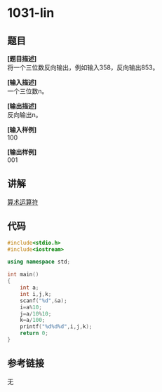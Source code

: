 # 1031-lin
## 题目  
**[题目描述]**  
将一个三位数反向输出，例如输入358，反向输出853。  

**[输入描述]**   
一个三位数n。  

**[输出描述]**  
反向输出n。  

**[输入样例]**  
100  

**[输出样例]**  
001  

## 讲解  
[算术运算符](C4.2算术运算符)

## 代码  

```cpp
#include<stdio.h>
#include<iostream>

using namespace std;

int main()
{
	int a;
	int i,j,k;
	scanf("%d",&a);
	i=a%10;
	j=a/10%10;
	k=a/100;
	printf("%d%d%d",i,j,k);
	return 0;
}
```

## 参考链接  
无  
